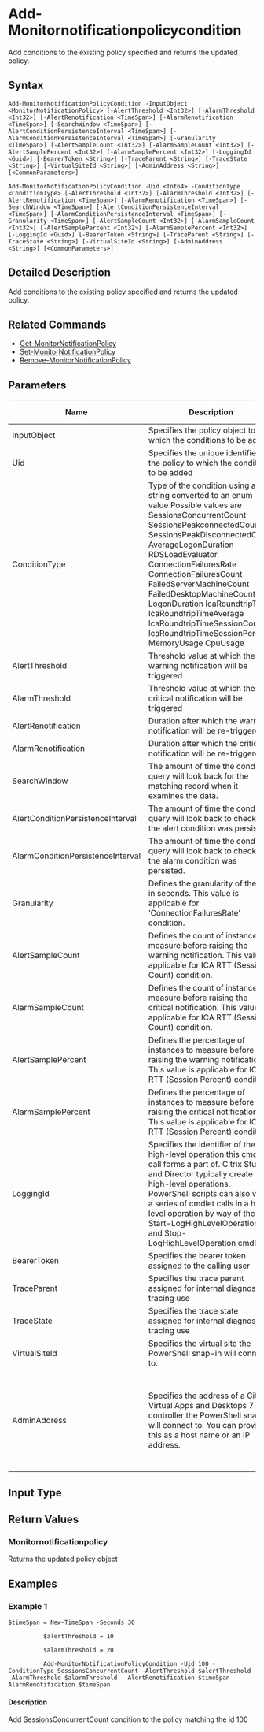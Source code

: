 ﻿
# Add-Monitornotificationpolicycondition
Add conditions to the existing policy specified and returns the updated policy.
## Syntax

```
Add-MonitorNotificationPolicyCondition -InputObject <MonitorNotificationPolicy> [-AlertThreshold <Int32>] [-AlarmThreshold <Int32>] [-AlertRenotification <TimeSpan>] [-AlarmRenotification <TimeSpan>] [-SearchWindow <TimeSpan>] [-AlertConditionPersistenceInterval <TimeSpan>] [-AlarmConditionPersistenceInterval <TimeSpan>] [-Granularity <TimeSpan>] [-AlertSampleCount <Int32>] [-AlarmSampleCount <Int32>] [-AlertSamplePercent <Int32>] [-AlarmSamplePercent <Int32>] [-LoggingId <Guid>] [-BearerToken <String>] [-TraceParent <String>] [-TraceState <String>] [-VirtualSiteId <String>] [-AdminAddress <String>] [<CommonParameters>]  
  
Add-MonitorNotificationPolicyCondition -Uid <Int64> -ConditionType <ConditionType> [-AlertThreshold <Int32>] [-AlarmThreshold <Int32>] [-AlertRenotification <TimeSpan>] [-AlarmRenotification <TimeSpan>] [-SearchWindow <TimeSpan>] [-AlertConditionPersistenceInterval <TimeSpan>] [-AlarmConditionPersistenceInterval <TimeSpan>] [-Granularity <TimeSpan>] [-AlertSampleCount <Int32>] [-AlarmSampleCount <Int32>] [-AlertSamplePercent <Int32>] [-AlarmSamplePercent <Int32>] [-LoggingId <Guid>] [-BearerToken <String>] [-TraceParent <String>] [-TraceState <String>] [-VirtualSiteId <String>] [-AdminAddress <String>] [<CommonParameters>]
```

## Detailed Description
Add conditions to the existing policy specified and returns the updated policy.


## Related Commands

* [Get-MonitorNotificationPolicy](../Get-MonitorNotificationPolicy/)
* [Set-MonitorNotificationPolicy](../Set-MonitorNotificationPolicy/)
* [Remove-MonitorNotificationPolicy](../Remove-MonitorNotificationPolicy/)
## Parameters
| Name   | Description | Required? | Pipeline Input | Default Value |
| --- | --- | --- | --- | --- |
| InputObject | Specifies the policy object to which the conditions to be added | true | true (ByValue) |  |
| Uid | Specifies the unique identifier of the policy to which the conditions to be added | true | false |  |
| ConditionType | Type of the condition using a text string converted to an enum value Possible values are SessionsConcurrentCount SessionsPeakconnectedCount SessionsPeakDisconnectedCount AverageLogonDuration RDSLoadEvaluator ConnectionFailuresRate ConnectionFailuresCount FailedServerMachineCount FailedDesktopMachineCount LogonDuration IcaRoundtripTime IcaRoundtripTimeAverage IcaRoundtripTimeSessionCount IcaRoundtripTimeSessionPercent MemoryUsage CpuUsage | true | false |  |
| AlertThreshold | Threshold value at which the warning notification will be triggered | false | false |  |
| AlarmThreshold | Threshold value at which the critical notification will be triggered | false | false |  |
| AlertRenotification | Duration after which the warning notification will be re-triggered | false | false |  |
| AlarmRenotification | Duration after which the critical notification will be re-triggered | false | false |  |
| SearchWindow | The amount of time the condition query will look back for the matching record when it examines the data. | false | false |  |
| AlertConditionPersistenceInterval | The amount of time the condition query will look back to check if the alert condition was persisted. | false | false |  |
| AlarmConditionPersistenceInterval | The amount of time the condition query will look back to check if the alarm condition was persisted. | false | false |  |
| Granularity | Defines the granularity of the rate in seconds. This value is applicable for ‘ConnectionFailuresRate’ condition. | false | false |  |
| AlertSampleCount | Defines the count of instances to measure before raising the warning notification. This value is applicable for ICA RTT (Session Count) condition. | false | false |  |
| AlarmSampleCount | Defines the count of instances to measure before raising the critical notification. This value is applicable for ICA RTT (Session Count) condition. | false | false |  |
| AlertSamplePercent | Defines the percentage of instances to measure before raising the warning notification. This value is applicable for ICA RTT (Session Percent) condition. | false | false |  |
| AlarmSamplePercent | Defines the percentage of instances to measure before raising the critical notification. This value is applicable for ICA RTT (Session Percent) condition. | false | false |  |
| LoggingId | Specifies the identifier of the high-level operation this cmdlet call forms a part of. Citrix Studio and Director typically create high-level operations. PowerShell scripts can also wrap a series of cmdlet calls in a high-level operation by way of the Start-LogHighLevelOperation and Stop-LogHighLevelOperation cmdlets. | false | false |  |
| BearerToken | Specifies the bearer token assigned to the calling user | false | false |  |
| TraceParent | Specifies the trace parent assigned for internal diagnostic tracing use | false | false |  |
| TraceState | Specifies the trace state assigned for internal diagnostic tracing use | false | false |  |
| VirtualSiteId | Specifies the virtual site the PowerShell snap-in will connect to. | false | false |  |
| AdminAddress | Specifies the address of a Citrix Virtual Apps and Desktops 7 controller the PowerShell snap-in will connect to. You can provide this as a host name or an IP address. | false | false | Localhost. Once a value is provided by any cmdlet, this value becomes the default. |

## Input Type

### 

## Return Values

### Monitornotificationpolicy
Returns the updated policy object
## Examples

### Example 1

```
$timeSpan = New-TimeSpan -Seconds 30  
  
          $alertThreshold = 10  
  
          $alarmThreshold = 20  
  
          Add-MonitorNotificationPolicyCondition -Uid 100 -ConditionType SessionsConcurrentCount -AlertThreshold $alertThreshold -AlarmThreshold $alarmThreshold  -AlertRenotification $timeSpan -AlarmRenotification $timeSpan
```

#### Description
Add SessionsConcurrentCount condition to the policy matching the id 100
